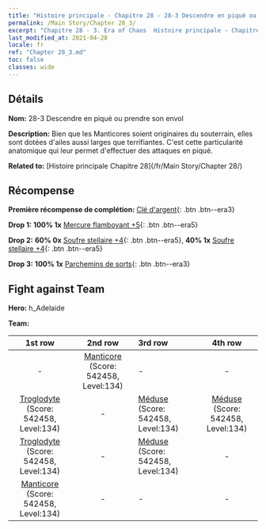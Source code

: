 ```yaml
---
title: "Histoire principale - Chapitre 28 - 28-3 Descendre en piqué ou prendre son envol"
permalink: /Main Story/Chapter 28_3/
excerpt: "Chapitre 28 - 3. Era of Chaos  Histoire principale - Chapitre 28_3. 28-3 Descendre en piqué ou prendre son envol"
last_modified_at: 2021-04-28
locale: fr
ref: "Chapter 28_3.md"
toc: false
classes: wide
---
```


## Détails

 **Nom:** 28-3 Descendre en piqué ou prendre son envol

 **Description:** Bien que les Manticores soient originaires du souterrain, elles sont dotées d'ailes aussi larges que terrifiantes. C'est cette particularité anatomique qui leur permet d'effectuer des attaques en piqué.

 **Related to:** [Histoire principale Chapitre 28](/fr/Main Story/Chapter 28/)

## Récompense

 **Première récompense de complétion:** [Clé d'argent](/ItemsFR/con_693/){: .btn .btn--era3}

 **Drop 1:** **100% 1x** [Mercure flamboyant +5](/ItemsFR/mat_98/){: .btn .btn--era5}

 **Drop 2:** **60% 0x** [Soufre stellaire +4](/ItemsFR/mat_92/){: .btn .btn--era5}, **40% 1x** [Soufre stellaire +4](/ItemsFR/mat_92/){: .btn .btn--era5}

 **Drop 3:** **100% 1x** [Parchemins de sorts](/ItemsFR/con_694/){: .btn .btn--era3}


## Fight against Team
 **Hero:** h_Adelaide

 **Team:**


  | 1st row | 2nd row | 3rd row | 4th row |
  |:----:|:----:|:----|:----:|
  | - | [Manticore](/fr/units/Manticore/) (Score: 542458, Level:134)  | - | - |
  | [Troglodyte](/fr/units/Troglodyte/) (Score: 542458, Level:134)  | - | [Méduse](/fr/units/Medusa/) (Score: 542458, Level:134)  | [Méduse](/fr/units/Medusa/) (Score: 542458, Level:134)  |
  | [Troglodyte](/fr/units/Troglodyte/) (Score: 542458, Level:134)  | - | [Méduse](/fr/units/Medusa/) (Score: 542458, Level:134)  | - |
  | [Manticore](/fr/units/Manticore/) (Score: 542458, Level:134)  | - | - | - |


